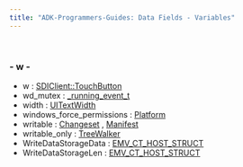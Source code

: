 ```yaml
---
title: "ADK-Programmers-Guides: Data Fields - Variables"
---
```


 

### - w -

- w : <a href="classvfisdi_1_1_s_d_i_client.md#aac374e320caaadeca4874add33b62af2">SDIClient::TouchButton</a>
- wd_mutex : <a href="_event_scheduler_8c.md#a801a9b27eb6febddc84d3bd1b31e7f5c">_running_event_t</a>
- width : <a href="structvfigui_1_1_u_i_text_width.md#a2474a5474cbff19523a51eb1de01cda4">UITextWidth</a>
- windows_force_permissions : <a href="classpackmanlib_1_1platform_1_1_platform.md#a2a0a1a467bcd7b7e18525def33a37caa">Platform</a>
- writable : <a href="classpackmanlib_1_1node_1_1_changeset.md#afd1b23203751d19ddbf744bc063a06c5">Changeset</a> , <a href="classpackmanlib_1_1node_1_1_manifest.md#afd1b23203751d19ddbf744bc063a06c5">Manifest</a>
- writable_only : <a href="classpackmanlib_1_1treewalk_1_1_tree_walker.md#af47dbfb6056d76098bd84472beab442f">TreeWalker</a>
- WriteDataStorageData : <a href="group___a_d_k___t_r_x___e_x_e_c.md#afe256808b40eb152d0293d76b904ef8c">EMV_CT_HOST_STRUCT</a>
- WriteDataStorageLen : <a href="group___a_d_k___t_r_x___e_x_e_c.md#ad51b59e1ccfd912fd0e56743cd6eb6b0">EMV_CT_HOST_STRUCT</a>
